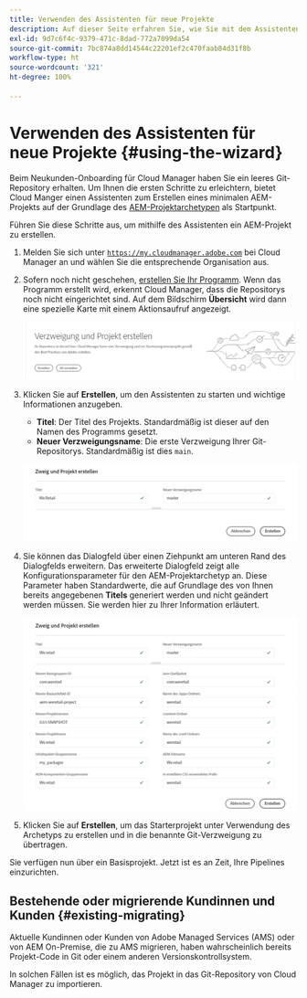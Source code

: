 ```yaml
---
title: Verwenden des Assistenten für neue Projekte
description: Auf dieser Seite erfahren Sie, wie Sie mit dem Assistenten ein AEM-Anwendungsprojekt erstellen.
exl-id: 9d7c6f4c-9379-471c-8dad-772a7099da54
source-git-commit: 7bc874a8dd14544c22201ef2c470faab84d31f8b
workflow-type: ht
source-wordcount: '321'
ht-degree: 100%

---
```



# Verwenden des Assistenten für neue Projekte {#using-the-wizard}

Beim Neukunden-Onboarding für Cloud Manager haben Sie ein leeres Git-Repository erhalten. Um Ihnen die ersten Schritte zu erleichtern, bietet Cloud Manger einen Assistenten zum Erstellen eines minimalen AEM-Projekts auf der Grundlage des [AEM-Projektarchetypen](https://github.com/adobe/aem-project-archetype) als Startpunkt.

Führen Sie diese Schritte aus, um mithilfe des Assistenten ein AEM-Projekt zu erstellen.

1. Melden Sie sich unter [`https://my.cloudmanager.adobe.com`](https://my.cloudmanager.adobe.com) bei Cloud Manager an und wählen Sie die entsprechende Organisation aus.

1. Sofern noch nicht geschehen, [erstellen Sie Ihr Programm](program-setup.md). Wenn das Programm erstellt wird, erkennt Cloud Manager, dass die Repositorys noch nicht eingerichtet sind. Auf dem Bildschirm **Übersicht** wird dann eine spezielle Karte mit einem Aktionsaufruf angezeigt.

   ![Erstellen des Projekt-CTA](/help/assets/image2018-10-3_14-29-44.png)

1. Klicken Sie auf **Erstellen**, um den Assistenten zu starten und wichtige Informationen anzugeben.

   * **Titel**: Der Titel des Projekts. Standardmäßig ist dieser auf den Namen des Programms gesetzt.
   * **Neuer Verzweigungsname**: Die erste Verzweigung Ihrer Git-Repositorys. Standardmäßig ist dies `main`.

   ![Projektwerte](/help/assets/screen_shot_2018-10-08at55825am.png)

1. Sie können das Dialogfeld über einen Ziehpunkt am unteren Rand des Dialogfelds erweitern. Das erweiterte Dialogfeld zeigt alle Konfigurationsparameter für den AEM-Projektarchetyp an. Diese Parameter haben Standardwerte, die auf Grundlage des von Ihnen bereits angegebenen **Titels** generiert werden und nicht geändert werden müssen. Sie werden hier zu Ihrer Information erläutert.

   ![Detaillierte Archetypparameter](/help/assets/screen_shot_2018-10-08at60032am.png)

1. Klicken Sie auf **Erstellen**, um das Starterprojekt unter Verwendung des Archetyps zu erstellen und in die benannte Git-Verzweigung zu übertragen.

Sie verfügen nun über ein Basisprojekt. Jetzt ist es an Zeit, Ihre Pipelines einzurichten.

## Bestehende oder migrierende Kundinnen und Kunden {#existing-migrating}

Aktuelle Kundinnen oder Kunden von Adobe Managed Services (AMS) oder von AEM On-Premise, die zu AMS migrieren, haben wahrscheinlich bereits Projekt-Code in Git oder einem anderen Versionskontrollsystem.

In solchen Fällen ist es möglich, das Projekt in das Git-Repository von Cloud Manager zu importieren.
